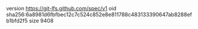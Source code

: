 version https://git-lfs.github.com/spec/v1
oid sha256:6a8981d6fbfbec12c7c524c852e8e811788c483133390647ab8288efb1bfd2f5
size 9408
